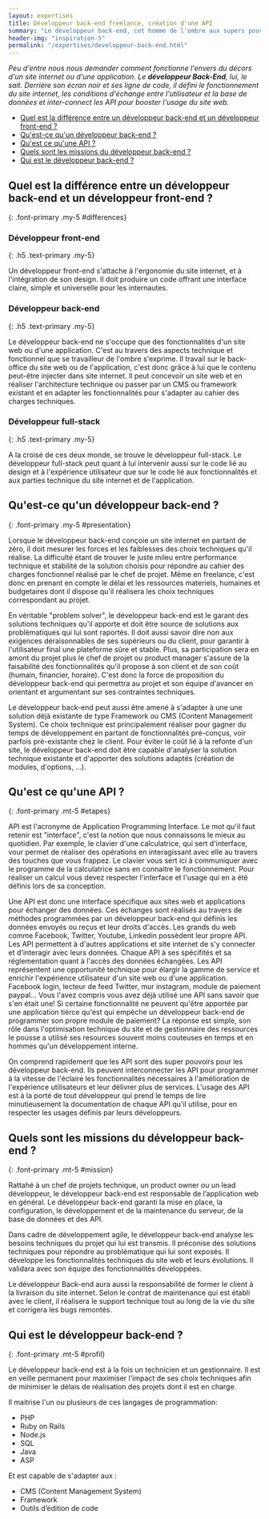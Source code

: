 ```yaml
---
layout: expertises
title: Développeur back-end freelance, création d'une API
summary: "Le développeur back-end, cet homme de l'ombre aux supers pouvoirs qui connectent les API pour enrichir l'expérience de vos utilisateurs"
header-img: "inspiration-5"
permalink: "/expertises/developpeur-back-end.html"
---
```


*Peu d'entre nous nous demander comment fonctionne l'envers du décors d'un site internet ou d'une application. Le **développeur Back-End**, lui, le sait. Derrière son écran noir et ses ligne de code, il défini le fonctionnement du site internet, les conditions d'échange entre l'utilisateur et la base de données et inter-connect les API pour booster l'usage du site web.*

- [Quel est la différence entre un développeur back-end et un développeur front-end ?](#differences)
- [Qu'est-ce qu'un développeur back-end ?](#presentation)
- [Qu'est ce qu'une API ?](#etapes)
- [Quels sont les missions du développeur back-end ?](#mission)
- [Qui est le développeur back-end ?](#profil)

## Quel est la différence entre un développeur back-end et un développeur front-end ?
{: .font-primary .my-5 #differences}

### Développeur front-end
{: .h5 .text-primary .my-5}

Un développeur front-end s'attache à l'ergonomie du site internet, et à l'intégration de son design. Il doit produire un code offrant une interface claire, simple et universelle pour les internautes.

### Développeur back-end
{: .h5 .text-primary .my-5}

Le développeur back-end ne s'occupe que des fonctionnalités d'un site web ou d'une application. C'est au travers des aspects technique et fonctionnel que se travailleur de l'ombre s'exprime. Il travail sur le back-office du site web ou de l'application, c'est donc grâce à lui que le contenu peut-être injecter dans site internet. Il peut concevoir un site web et en réaliser l'architecture technique ou passer par un CMS ou framework existant et en adapter les fonctionnalités pour s'adapter au cahier des charges techniques.

### Développeur full-stack
{: .h5 .text-primary .my-5}

A la croisé de ces deux monde, se trouve le développeur full-stack. Le développeur full-stack peut quant à lui intervenir aussi sur le code lié au design et à l'expérience utilisateur que sur le code lié aux fonctionnalités et aux parties technique du site internet et de l'application.

## Qu'est-ce qu'un développeur back-end ?
{: .font-primary .my-5 #presentation}

Lorsque le développeur back-end conçoie un site internet en partant de zéro, il doit mesurer les forces et les faiblesses des choix techniques qu'il réalise. La difficulté étant de trouver le juste mileu entre performance technique et stabilité de la solution choisis pour répondre au cahier des charges fonctionnel réalisé par le chef de projet. Même en freelance, c'est donc en prenant en compte le délai et les ressources materiels, humaines et budgetaires dont il dispose qu'il réalisera les choix techniques correspondant au projet.

En véritable "problem solver", le développeur back-end est le garant des solutions techniques qu'il apporte et doit être source de solutions aux problèmatiques qui lui sont raportés. Il doit aussi savoir dire non aux exigences déraisonnables de ses supérieurs ou du client, pour garantir à l'utilisateur final une plateforme sûre et stable. Plus, sa participation sera en amont du projet plus le chef de projet ou product manager s'assure de la faisabilité des fonctionnalités qu'il propose à son client et de son coût (humain, financier, horaire). C'est donc la force de proposition du développeur back-end qui permettra au projet et son équipe d'avancer en orientant et argumentant sur ses contraintes techniques.

Le développeur back-end peut aussi être amené à s'adapter à une une solution déjà existante de type Framework ou CMS (Content Management System). Ce choix technique est principalement réaliser pour gagner du temps de développement en partant de fonctionnalités pré-conçus, voir parfois pré-existante chez le client. Pour éviter le coût lié à la refonte d'un site, le développeur back-end doit être capable d'analyser la solution technique existante et d'apporter des solutions adaptés (création de modules, d'options, ...).

## Qu'est ce qu'une API ?
{: .font-primary .mt-5 #etapes}

API est l'acronyme de Application Programming Interface. Le mot qu'il faut retenir est "interface", c'est la notion que nous connaissons le mieux au quotidien. Par exemple, le clavier d'une calculatrice, qui sert d'interface, vour permet de réaliser des opérations en interagissant avec elle au travers des touches que vous frappez. Le clavier vous sert ici à communiquer avec le programme de la calculatrice sans en connaitre le fonctionnement.
Pour réaliser un calcul vous devez respecter l'interface et l'usage qui en a été définis lors de sa conception.

Une API est donc une interface spécifique aux sites web et applications pour échanger des données. Ces échanges sont réalisés au travers de méthodes programmées par un développeur back-end qui définis les données envoyés ou reçus et leur droits d'accès. Les grands du web comme Facebook, Twitter, Youtube, Linkedin possèdent leur propre API. Les API permettent à d'autres applications et site internet de s'y connecter et d'interagir avec leurs données. Chaque API à ses spécifités et sa réglementation quant à l'accès des données échangées. Les API représentent une opportunité technique pour élargir la gamme de service et enrichir l'expérience utilisateur d'un site web ou d'une application. Facebook login, lecteur de feed Twitter, mur instagram, module de paiement paypal... Vous l'avez compris vous avez déjà utilisé une API sans savoir que s'en était une! Si certaine fonctionnalité ne peuvent qu'être apportée par une application tièrce qu'est qui empèche un développeur back-end de programmer son propre module de paiement? La réponse est simple, son rôle dans l'optimisation technique du site et de gestionnaire des ressources le pousse a utilisé ses resources souvent moins couteuses en temps et en hommes qu'un développement interne.

On comprend rapidement que les API sont des super pouvoirs pour les développeur back-end. Ils peuvent interconnecter les API pour programmer à la vitesse de l'éclaire les fonctionnalités nécessaires à l'amélioration de l'expérience utilisateurs et leur délivrer plus de services. L'usage des API est à la porté de tout développeur qui prend le temps de lire minutieusement la documentation de chaque API qu'il utilise, pour en respecter les usages définis par leurs développeurs.

## Quels sont les missions du développeur back-end ?
{: .font-primary .mt-5 #mission}

Rattahé à un chef de projets technique, un product owner ou un lead développeur, le développeur back-end est responsable de l’application web en général. Le développeur back-end garanti la mise en place, la configuration, le développement et de la maintenance du serveur, de la base de données et des API.

Dans cadre de développement agile, le développeur back-end analyse les besoins techniques du projet qui lui est transmis. Il préconise des solutions techniques pour répondre au problématique qui lui sont exposés. Il développe les fonctionnalités techniques du site web et leurs évolutions. Il validara avec son équipe des fonctionnalités développées.

Le développeur Back-end aura aussi la responsabilité de former le client à la livraison du site internet. Selon le contrat de maintenance qui est établi avec le client, il réalisera le support technique tout au long de la vie du site et corrigera les bugs remontés.

## Qui est le développeur back-end ?
{: .font-primary .mt-5 #profil}

Le développeur back-end est à la fois un technicien et un gestionnaire. Il est en veille permanent pour maximiser l'impact de ses choix techniques afin de minimiser le délais de réalisation des projets dont il est en charge.

Il maitrise l'un ou plusieurs de ces langages de programmation:

- PHP
- Ruby on Rails
- Node.js
- SQL
- Java
- ASP

Et est capable de s'adapter aux :

- CMS (Content Management System)
- Framework
- Outils d’édition de code